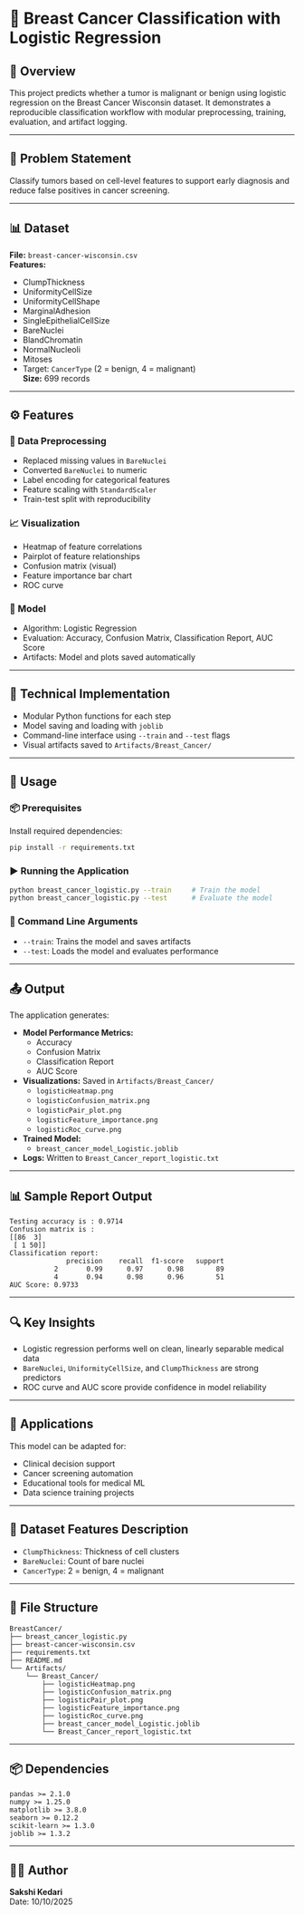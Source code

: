 
# 🧬 Breast Cancer Classification with Logistic Regression

## 📘 Overview  
This project predicts whether a tumor is malignant or benign using logistic regression on the Breast Cancer Wisconsin dataset. It demonstrates a reproducible classification workflow with modular preprocessing, training, evaluation, and artifact logging.

---

## 🧩 Problem Statement  
Classify tumors based on cell-level features to support early diagnosis and reduce false positives in cancer screening.

---

## 📊 Dataset  
**File:** `breast-cancer-wisconsin.csv`  
**Features:**  
- ClumpThickness  
- UniformityCellSize  
- UniformityCellShape  
- MarginalAdhesion  
- SingleEpithelialCellSize  
- BareNuclei  
- BlandChromatin  
- NormalNucleoli  
- Mitoses  
- Target: `CancerType` (2 = benign, 4 = malignant)  
**Size:** 699 records

---

## ⚙️ Features

### 🔄 Data Preprocessing  
- Replaced missing values in `BareNuclei`  
- Converted `BareNuclei` to numeric  
- Label encoding for categorical features  
- Feature scaling with `StandardScaler`  
- Train-test split with reproducibility

### 📈 Visualization  
- Heatmap of feature correlations  
- Pairplot of feature relationships  
- Confusion matrix (visual)  
- Feature importance bar chart  
- ROC curve

### 🤖 Model  
- Algorithm: Logistic Regression  
- Evaluation: Accuracy, Confusion Matrix, Classification Report, AUC Score  
- Artifacts: Model and plots saved automatically

---

## 🧪 Technical Implementation  
- Modular Python functions for each step  
- Model saving and loading with `joblib`  
- Command-line interface using `--train` and `--test` flags  
- Visual artifacts saved to `Artifacts/Breast_Cancer/`

---

## 🚀 Usage

### 📦 Prerequisites  
Install required dependencies:
```bash
pip install -r requirements.txt
```

### ▶️ Running the Application  
```bash
python breast_cancer_logistic.py --train     # Train the model  
python breast_cancer_logistic.py --test      # Evaluate the model  
```

### 🧾 Command Line Arguments  
- `--train`: Trains the model and saves artifacts  
- `--test`: Loads the model and evaluates performance

---

## 📤 Output  
The application generates:

- **Model Performance Metrics:**  
  - Accuracy  
  - Confusion Matrix  
  - Classification Report  
  - AUC Score  
- **Visualizations:** Saved in `Artifacts/Breast_Cancer/`  
  - `logisticHeatmap.png`  
  - `logisticConfusion_matrix.png`  
  - `logisticPair_plot.png`  
  - `logisticFeature_importance.png`  
  - `logisticRoc_curve.png`  
- **Trained Model:**  
  - `breast_cancer_model_Logistic.joblib`  
- **Logs:** Written to `Breast_Cancer_report_logistic.txt`

---

## 📊 Sample Report Output  
```
Testing accuracy is : 0.9714  
Confusion matrix is :
[[86  3]
 [ 1 50]]  
Classification report:
              precision    recall  f1-score   support
           2       0.99      0.97      0.98        89
           4       0.94      0.98      0.96        51
AUC Score: 0.9733
```

---

## 🔍 Key Insights  
- Logistic regression performs well on clean, linearly separable medical data  
- `BareNuclei`, `UniformityCellSize`, and `ClumpThickness` are strong predictors  
- ROC curve and AUC score provide confidence in model reliability

---

## 🏥 Applications  
This model can be adapted for:

- Clinical decision support  
- Cancer screening automation  
- Educational tools for medical ML  
- Data science training projects

---

## 📁 Dataset Features Description  
- `ClumpThickness`: Thickness of cell clusters  
- `BareNuclei`: Count of bare nuclei  
- `CancerType`: 2 = benign, 4 = malignant

---

## 📂 File Structure  
```
BreastCancer/
├── breast_cancer_logistic.py
├── breast-cancer-wisconsin.csv
├── requirements.txt
├── README.md
└── Artifacts/
    └── Breast_Cancer/
        ├── logisticHeatmap.png
        ├── logisticConfusion_matrix.png
        ├── logisticPair_plot.png
        ├── logisticFeature_importance.png
        ├── logisticRoc_curve.png
        ├── breast_cancer_model_Logistic.joblib
        └── Breast_Cancer_report_logistic.txt
```

---

## 📦 Dependencies  
```
pandas >= 2.1.0  
numpy >= 1.25.0  
matplotlib >= 3.8.0  
seaborn >= 0.12.2  
scikit-learn >= 1.3.0  
joblib >= 1.3.2  
```

---

## 👩‍💻 Author  
**Sakshi Kedari**  
Date: 10/10/2025

